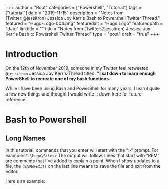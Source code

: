 +++
author = "Root"
categories = ["Powershell", "Tutorial"]
tags = ["tutorial"]
date = "2019-11-15"
description = "Notes from (Twitter:@jessitron) Jessica Joy Kerr's Bash to Powershell Twitter Thread."
featured = "Hugo-Logo-004.png"
featuredalt = "Hugo Logo"
featuredpath = "date"
linktitle = ""
title = "Notes from (Twitter:@jessitron) Jessica Joy Kerr's Bash to Powershell Twitter Thread"
type = "post"
draft = "true"
+++

# Introduction
On the 12th of November 2019, someone in my Twitter feel retweeted ```@jessitron``` Jessica Joy Kerr's Thread titled: **"I sat down to learn enough PowerShell to recreate one of my bash functions.**

While I have been using Bash and PowerShell for many years, I learnt quite a few new things and thought I would write it down here for future reference.

# Bash to Powershell

## Long Names
In this tutorial, commands that you enter will start with the ">" prompt. For example: ```C:\Hugo\Sites>``` The output will follow. Lines that start with "REM" are comments that I've added to explain a point. When I show updates to a file, the ```[SAVE&EXIT]``` on the last line means to save the file and exit from the editor.

Here's an example:

